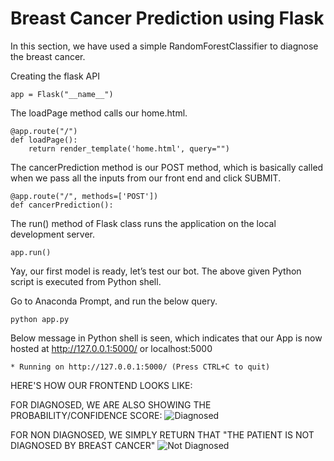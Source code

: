 # Breast Cancer Prediction using Flask

In this section, we have used a simple RandomForestClassifier to diagnose the breast cancer.

Creating the flask API

```
app = Flask("__name__")
```

The loadPage method calls our home.html.
```
@app.route("/")
def loadPage():
	return render_template('home.html', query="")
```

The cancerPrediction method is our POST method, which is basically called when we pass all the inputs from our front end and click SUBMIT.
```
@app.route("/", methods=['POST'])
def cancerPrediction():
```
  
The run() method of Flask class runs the application on the local development server.
```
app.run()
```


Yay, our first model is ready, let’s test our bot.
The above given Python script is executed from Python shell.

Go to Anaconda Prompt, and run the below query.
```
python app.py
```


Below message in Python shell is seen, which indicates that our App is now hosted at http://127.0.0.1:5000/ or localhost:5000
```
* Running on http://127.0.0.1:5000/ (Press CTRL+C to quit)
```


HERE'S HOW OUR FRONTEND LOOKS LIKE:

FOR DIAGNOSED, WE ARE ALSO SHOWING THE PROBABILITY/CONFIDENCE SCORE:
![Diagnosed](https://github.com/beingdatum/BreastCancerPrediction/blob/master/Images/diag.PNG)

FOR NON DIAGNOSED, WE SIMPLY RETURN THAT "THE PATIENT IS NOT DIAGNOSED BY BREAST CANCER"
![Not Diagnosed](https://github.com/beingdatum/BreastCancerPrediction/blob/master/Images/notdiag.PNG)
